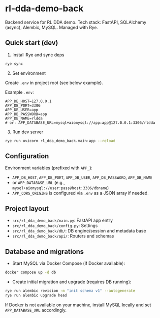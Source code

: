 # rl-dda-demo-back

Backend service for RL DDA demo. Tech stack: FastAPI, SQLAlchemy (async), Alembic, MySQL. Managed with Rye.

## Quick start (dev)

1) Install Rye and sync deps

```bash
rye sync
```

2) Set environment

Create `.env` in project root (see below example).

Example `.env`:

```
APP_DB_HOST=127.0.0.1
APP_DB_PORT=3306
APP_DB_USER=app
APP_DB_PASSWORD=app
APP_DB_NAME=rldda
# or: APP_DATABASE_URL=mysql+aiomysql://app:app@127.0.0.1:3306/rldda
```

3) Run dev server

```bash
rye run uvicorn rl_dda_demo_back.main:app --reload
```

## Configuration

Environment variables (prefixed with `APP_`):

- `APP_DB_HOST`, `APP_DB_PORT`, `APP_DB_USER`, `APP_DB_PASSWORD`, `APP_DB_NAME`
- or `APP_DATABASE_URL` (e.g., `mysql+aiomysql://user:pass@host:3306/dbname`)
- `APP_CORS_ORIGINS` is configured via `.env` as a JSON array if needed.

## Project layout

- `src/rl_dda_demo_back/main.py`: FastAPI app entry
- `src/rl_dda_demo_back/config.py`: Settings
- `src/rl_dda_demo_back/db/`: DB engine/session and metadata base
- `src/rl_dda_demo_back/api/`: Routers and schemas

## Database and migrations

- Start MySQL via Docker Compose (if Docker available):

```bash
docker compose up -d db
```

- Create initial migration and upgrade (requires DB running):

```bash
rye run alembic revision -m "init schema v1" --autogenerate
rye run alembic upgrade head
```

If Docker is not available on your machine, install MySQL locally and set `APP_DATABASE_URL` accordingly.


